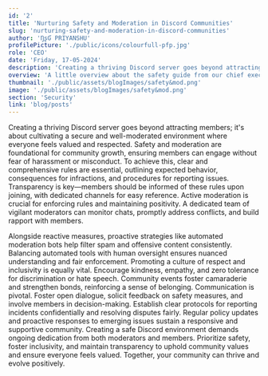 ```yaml
---
id: '2'
title: 'Nurturing Safety and Moderation in Discord Communities'
slug: 'nurturing-safety-and-moderation-in-discord-communities'
author: 'ŊʂƓ PRIYANSHU'
profilePicture: './public/icons/colourfull-pfp.jpg'
role: 'CEO'
date: 'Friday, 17-05-2024'
description: 'Creating a thriving Discord server goes beyond attracting members its about cultivating a secure and well-moderated environment where everyone feels valued and respected. Safety and moderation are foundational for community growth ..'
overview: 'A little overview about the safety guide from our chief executive officer'
thumbnail: './public/assets/blogImages/safety&mod.png'
image: './public/assets/blogImages/safety&mod.png'
section: 'Security'
link: 'blog/posts'
---
```


Creating a thriving Discord server goes beyond attracting members; it's about cultivating a secure and well-moderated environment where everyone feels valued and respected. Safety and moderation are foundational for community growth, ensuring members can engage without fear of harassment or misconduct. To achieve this, clear and comprehensive rules are essential, outlining expected behavior, consequences for infractions, and procedures for reporting issues. Transparency is key—members should be informed of these rules upon joining, with dedicated channels for easy reference. Active moderation is crucial for enforcing rules and maintaining positivity. A dedicated team of vigilant moderators can monitor chats, promptly address conflicts, and build rapport with members.

Alongside reactive measures, proactive strategies like automated moderation bots help filter spam and offensive content consistently. Balancing automated tools with human oversight ensures nuanced understanding and fair enforcement. Promoting a culture of respect and inclusivity is equally vital. Encourage kindness, empathy, and zero tolerance for discrimination or hate speech. Community events foster camaraderie and strengthen bonds, reinforcing a sense of belonging. Communication is pivotal. Foster open dialogue, solicit feedback on safety measures, and involve members in decision-making. Establish clear protocols for reporting incidents confidentially and resolving disputes fairly. Regular policy updates and proactive responses to emerging issues sustain a responsive and supportive community. Creating a safe Discord environment demands ongoing dedication from both moderators and members. Prioritize safety, foster inclusivity, and maintain transparency to uphold community values and ensure everyone feels valued. Together, your community can thrive and evolve positively.
